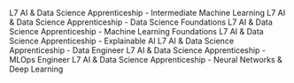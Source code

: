L7 AI & Data Science Apprenticeship - Intermediate Machine Learning
L7 AI & Data Science Apprenticeship - Data Science Foundations
L7 AI & Data Science Apprenticeship - Machine Learning Foundations
L7 AI & Data Science Apprenticeship - Explainable AI
L7 AI & Data Science Apprenticeship - Data Engineer
L7 AI & Data Science Apprenticeship - MLOps Engineer
L7 AI & Data Science Apprenticeship - Neural Networks & Deep Learning
